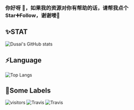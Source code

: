 ### 你好呀 👋，如果我的资源对你有帮助的话，请帮我点个Star➕Follow，谢谢喽🍖

<!--
**MY0723/MY0723** is a ✨ _special_ ✨ repository because its `README.md` (this file) appears on your GitHub profile.

Here are some ideas to get you started:

- 🔭 I’m currently working on ...
- 🌱 I’m currently learning ...
- 👯 I’m looking to collaborate on ...
- 🤔 I’m looking for help with ...
- 💬 Ask me about ...
- 📫 How to reach me: ...
- 😄 Pronouns: ...
- ⚡ Fun fact: ...
-->
✨STAT                                                                  
--------------------------------------------------------------------------------------
![Dusai's GitHub stats](https://github-readme-stats.vercel.app/api?username=MY0723&theme=onedark&show_icons=true)

⚡Language
--------------------------------------------------------------------------------------
![Top Langs](https://github-readme-stats.vercel.app/api/top-langs/?username=MY0723&layout=compact&theme=onedark&show_icons=true)

💬Some Labels
--------------------------------------------------------------------------------------
![visitors](https://visitor-badge.glitch.me/badge?page_id=MY0723&left_color=gray&right_color=blue)
![Travis](https://img.shields.io/badge/goby--poc-go-green)
![Travis](https://img.shields.io/badge/ofx-python-blue)
